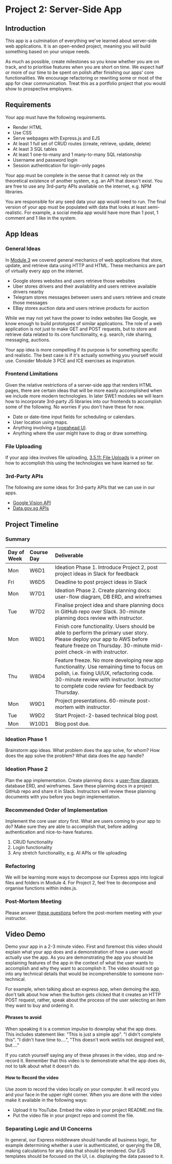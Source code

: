 # Project 2: Server-Side App

## Introduction

This app is a culmination of everything we've learned about server-side web applications. It is an open-ended project, meaning you will build something based on your unique needs.

As much as possible, create milestones so you know whether you are on track, and to prioritise features when you are short on time. We expect half or more of our time to be spent on polish after finishing our apps' core functionalities. We encourage refactoring or rewriting some or most of the app for clear communication. Treat this as a portfolio project that you would show to prospective employers.

## Requirements

Your app must have the following requirements.

* Render HTML
* Use CSS
* Serve webpages with Express.js and EJS
* At least 1 full set of CRUD routes \(create, retrieve, update, delete\)
* At least 3 SQL tables
* At least 1 one-to-many and 1 many-to-many SQL relationship
* Username and password login
* Session authentication for login-only pages

Your app must be complete in the sense that it cannot rely on the theoretical existence of another system, e.g. an API that doesn't exist. You are free to use any 3rd-party APIs available on the internet, e.g. NPM libraries.

You are responsible for any seed data your app would need to run. The final version of your app must be populated with data that looks at least semi-realistic. For example, a social media app would have more than 1 post, 1 comment and 1 like in the system.

## App Ideas

### General Ideas

In [Module 3](../3-backend-application/3.0-module-3-overview.md) we covered general mechanics of web applications that store, update, and retrieve data using HTTP and HTML. These mechanics are part of virtually every app on the internet.

* Google stores websites and users retrieve those websites
* Uber stores drivers and their availability and users retrieve available drivers nearby
* Telegram stores messages between users and users retrieve and create those messages
* EBay stores auction data and users retrieve products for auction

While we may not yet have the power to index websites like Google, we know enough to build prototypes of similar applications. The role of a web application is not just to make GET and POST requests, but to store and retrieve data related to its core functionality, e.g. search, ride sharing, messaging, auctions.

Your app idea is more compelling if its purpose is for something specific and realistic. The best case is if it's actually something you yourself would use. Consider Module 3 PCE and ICE exercises as inspiration.

### Frontend Limitations

Given the relative restrictions of a server-side app that renders HTML pages, there are certain ideas that will be more easily accomplished when we include more modern technologies. In later SWE1 modules we will learn how to incorporate 3rd-party JS libraries into our frontends to accomplish some of the following. No worries if you don't have these for now.

* Date or date-time input fields for scheduling or calendars.
* User location using maps.
* Anything involving a [typeahead UI](https://dribbble.com/tags/typeahead).
* Anything where the user might have to drag or draw something.

### File Uploading

If your app idea involves file uploading, [3.5.11: File Uploads](../3-backend-application/3.5-sql-applications/3.5.11-file-uploads.md) is a primer on how to accomplish this using the technologies we have learned so far.

### 3rd-Party APIs

The following are some ideas for 3rd-party APIs that we can use in our apps.

* [Google Vision API](https://www.npmjs.com/package/@google-cloud/vision)
* [Data.gov.sg APIs](https://data.gov.sg/)

## Project Timeline

### Summary

| Day of Week | Course Day | Deliverable |
| :--- | :--- | :--- |
| Mon | W6D1 | Ideation Phase 1. Introduce Project 2, post project ideas in Slack for feedback |
| Fri | W6D5 | Deadline to post project ideas in Slack |
| Mon | W7D1 | Ideation Phase 2. Create planning docs: user-flow diagram, DB ERD, and wireframes |
| Tue | W7D2 | Finalise project idea and share planning docs in GitHub repo over Slack. 30-minute planning docs review with instructor. |
| Mon | W8D1 | Finish core functionality. Users should be able to perform the primary user story. Please deploy your app to AWS before feature freeze on Thursday. 30-minute mid-point check-in with instructor. |
| Thu | W8D4 | Feature freeze. No more developing new app functionality. Use remaining time to focus on polish, i.e. fixing UI/UX, refactoring code. 30-minute review with instructor. Instructor to complete code review for feedback by Thursday. |
| Mon | W9D1 | Project presentations. 60-minute post-mortem with instructor. |
| Tue | W9D2 | Start Project-2-based technical blog post. |
| Mon | W10D1 | Blog post due. |

### Ideation Phase 1

Brainstorm app ideas. What problem does the app solve, for whom? How does the app solve the problem? What data does the app handle?

### Ideation Phase 2

Plan the app implementation. Create planning docs: a [user-flow diagram](https://careerfoundry.com/en/blog/ux-design/what-are-user-flows/), database ERD, and wireframes. Save these planning docs in a project GitHub repo and share it in Slack. Instructors will review these planning documents with you before you begin implementation.

### Recommended Order of Implementation

Implement the core user story first. What are users coming to your app to do? Make sure they are able to accomplish that, before adding authentication and nice-to-have features.

1. CRUD functionality
2. Login functionality
3. Any stretch functionality, e.g. AI APIs or file uploading

### Refactoring

We will be learning more ways to decompose our Express apps into logical files and folders in Module 4. For Project 2, feel free to decompose and organise functions within index.js.

### Post-Mortem Meeting

Please answer [these questions](../course-logistics/course-methodology.md#instructor-code-review) before the post-mortem meeting with your instructor.

## Video Demo

Demo your app in a 2-3 minute video. First and foremost this video should explain what your app does and a demonstration of how a user would actually use the app. As you are demonstrating the app you should be explaining features of the app in the context of what the user wants to accomplish and why they want to accomplish it. The video should not go into any technical details that would be incomprehensible to someone non-technical.

For example, when talking about an express app, when demoing the app, don't talk about how when the button gets clicked that it creates an HTTP POST request, rather, speak about the process of the user selecting an item they want to buy and ordering it.

#### Phrases to avoid

When speaking it is a common impulse to downplay what the app does. This includes statement like: "This is just a simple app". "I didn't complete this". "I didn't have time to....", "This doesn't work well/is not designed well, but...."

If you catch yourself saying any of these phrases in the video, stop and re-record it. Remember that this video is to demonstrate what the app does do, not to talk about what it doesn't do.

#### How to Record the video

Use zoom to record the video locally on your computer. It will record you and your face in the upper right corner. When you are done with the video make it available in the following ways:

* Upload it to YouTube. Embed the video in your project README.md file.
* Put the video file in your project repo and commit the file.

### Separating Logic and UI Concerns

In general, our Express middleware should handle all business logic, for example determining whether a user is authenticated, or querying the DB, making calculations for any data that should be rendered. Our EJS templates should be focused on the UI, i.e. displaying the data passed to it.

